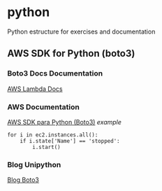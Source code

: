 # python
Python estructure for exercises and documentation


## AWS SDK for Python (boto3)

### Boto3 Docs Documentation
[AWS Lambda Docs](https://boto3.amazonaws.com/v1/documentation/api/latest/reference/services/lambda.html)

### AWS Documentation
[AWS SDK para Python (Boto3)](https://aws.amazon.com/es/sdk-for-python/)
*example*
```
for i in ec2.instances.all():
    if i.state['Name'] == 'stopped':
        i.start()
```
### Blog Unipython
[Blog Boto3](https://unipython.com/aws-sdk-para-python-boto3/)




